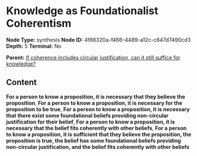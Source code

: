 # Knowledge as Foundationalist Coherentism

**Node Type:** synthesis
**Node ID:** 4f86320a-f466-4489-a12c-c647d7490cd3
**Depth:** 5
**Terminal:** No

**Parent:** [If coherence includes circular justification, can it still suffice for knowledge?](if-coherence-includes-circular-justification-can-it-still-suffice-for-knowledge-antithesis-8030c483-2f8c-4057-901b-5a4f445f51b7.md)

## Content

**For a person to know a proposition, it is necessary that they believe the proposition**, **For a person to know a proposition, it is necessary for the proposition to be true**, **For a person to know a proposition, it is necessary that there exist some foundational beliefs providing non-circular justification for their belief**, **For a person to know a proposition, it is necessary that the belief fits coherently with other beliefs**, **For a person to know a proposition, it is sufficient that they believe the proposition, the proposition is true, the belief has some foundational beliefs providing non-circular justification, and the belief fits coherently with other beliefs**
